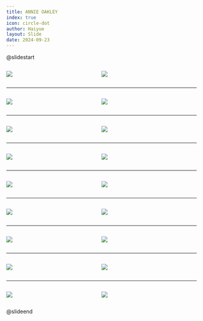 ```yaml
---
title: ANNIE OAKLEY
index: true
icon: circle-dot
author: Haiyue
layout: Slide
date: 2024-09-23
---
```

 
@slidestart

<div style="display:flex">
<div style="flex:1">

![](/reading/english/Level-O/ANNIE%20OAKLEY/001.webp)
</div>
<div style="flex:1">

![](/reading/english/Level-O/ANNIE%20OAKLEY/002.webp)
</div>
</div>

---

<div style="display:flex">
<div style="flex:1">

![](/reading/english/Level-O/ANNIE%20OAKLEY/003.webp)
</div>
<div style="flex:1">

![](/reading/english/Level-O/ANNIE%20OAKLEY/004.webp)
</div>
</div>

---

<div style="display:flex">
<div style="flex:1">

![](/reading/english/Level-O/ANNIE%20OAKLEY/005.webp)
</div>
<div style="flex:1">

![](/reading/english/Level-O/ANNIE%20OAKLEY/006.webp)
</div>
</div>

---

<div style="display:flex">
<div style="flex:1">

![](/reading/english/Level-O/ANNIE%20OAKLEY/007.webp)
</div>
<div style="flex:1">

![](/reading/english/Level-O/ANNIE%20OAKLEY/008.webp)
</div>
</div>

---

<div style="display:flex">
<div style="flex:1">

![](/reading/english/Level-O/ANNIE%20OAKLEY/009.webp)
</div>
<div style="flex:1">

![](/reading/english/Level-O/ANNIE%20OAKLEY/010.webp)
</div>
</div>

---

<div style="display:flex">
<div style="flex:1">

![](/reading/english/Level-O/ANNIE%20OAKLEY/011.webp)
</div>
<div style="flex:1">

![](/reading/english/Level-O/ANNIE%20OAKLEY/012.webp)
</div>
</div>

---

<div style="display:flex">
<div style="flex:1">

![](/reading/english/Level-O/ANNIE%20OAKLEY/013.webp)
</div>
<div style="flex:1">

![](/reading/english/Level-O/ANNIE%20OAKLEY/014.webp)
</div>
</div>

---

<div style="display:flex">
<div style="flex:1">

![](/reading/english/Level-O/ANNIE%20OAKLEY/015.webp)
</div>
<div style="flex:1">

![](/reading/english/Level-O/ANNIE%20OAKLEY/016.webp)
</div>
</div>

---

<div style="display:flex">
<div style="flex:1">

![](/reading/english/Level-O/ANNIE%20OAKLEY/017.webp)
</div>
<div style="flex:1">

![](/reading/english/Level-O/ANNIE%20OAKLEY/018.webp)
</div>
</div>

@slideend